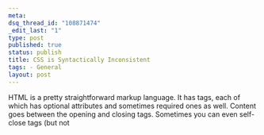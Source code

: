 ```yaml
--- 
meta: 
dsq_thread_id: "108871474" 
_edit_last: "1" 
type: post 
published: true 
status: publish 
title: CSS is Syntactically Inconsistent 
tags: - General 
layout: post 
--- 
```


HTML is a pretty straightforward markup language. It has tags, each of which has optional attributes and sometimes required ones as well. Content goes between the opening and closing tags. Sometimes you can even self-close tags (but not <script> ! For the love of all things holy not script!). That's about it — there are comments and a doctype (which is just a special comment in the scheme of things), and some quirks relating mostly to form element attributes, but the gist of html is tags with attributes.

JavaScript has been to hell and back in attempting to handle this object model, but is getting there. If you want to be there now, the extendability of js allows you to use a library like JQuery to play with the tags, attributes, and their associated behaviors. How, then, can a more recently-updated language like CSS be going so off course? Take, for example, this checkbox: 

{% highlight html %}
	<input type="checkbox" name="receivenewsletter" class="register-input" id="receivenewsletter" checked />
{% endhighlight %}

Here are some ways to target it using CSS:

  * input[type="checkbox"]{}
  * input[name="receivenewsletter"]{}
  * input.register-input{}
  * input#receivenewsletter{}
  * input:checked{}

Some of the "input"s in the list are superfluous, but I left them for illustrative purposes. Otherwise, it would be difficult to see that #receivenewsletter is really preceded by the universal selector for all intents and purposes. I can sort of buy the full stop being shorthand for [class=""] and similarly the hash for an id (though in the development of CSS as a language, that's not really wha happened), but the last example really bugs me.

CSS pseudo-classes are generally relegated to default browser styles/behaviors that can reasonably take CSS declarations. :hover is a good example. If you've ever tried to apply :hover to an element other than an anchor, you know that IE6- will not take the directive. I agree with this — <a> has a default behavior on hover while most other elements do not. The :hover pseudo-class is therefore taking over behavioral duties from JavaScript. Just so you know, I also think that the quirks mode box model makes more sense and would allow for better liquid layouts and cleaner markup had it been the standard.

Getting back to :checked — As far as I know, hovering does not create, destroy, or change attributes by default in a browser. On the other hand, checking a checkbox via an interface does create or remove a checked attribute. Therefore checked should be treated as an attribute using an attribute selector. Having the pseudo-class just muddies the issue.